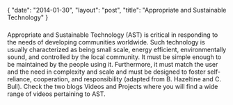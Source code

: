 {
   "date": "2014-01-30",
   "layout": "post",
   "title": "Appropriate and Sustainable Technology"
}

### 

 <div>
 Appropriate and Sustainable Technology (AST) is critical in responding to the needs of developing communities worldwide. Such technology is usually characterized as being small scale, energy efficient, environmentally sound, and controlled by the local community. It must be simple enough to be maintained by the people using it. Furthermore, it must match the user and the need in complexity and scale and must be designed to foster self-reliance, cooperation, and responsibility (adapted from B. Hazeltine and C. Bull).
 Check the two blogs <! a title="" href="http://web.archive.org/web/20071116152254/http://www.approvideo.org/blogs/index.php/videos">Videos</a> and <! a title="" href="http://web.archive.org/web/20071116152254/http://www.approvideo.org/blogs/index.php/projects">Projects</a> where you will find a wide range of videos pertaining to AST.
 </div>